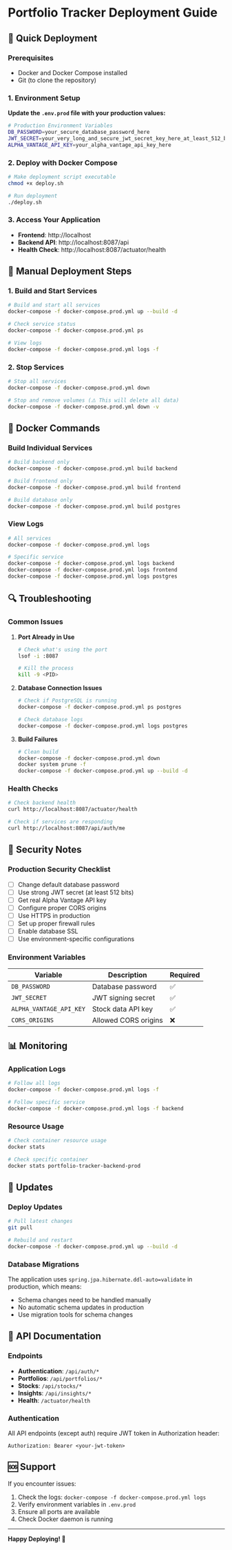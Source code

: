# Portfolio Tracker Deployment Guide

## 🚀 Quick Deployment

### Prerequisites
- Docker and Docker Compose installed
- Git (to clone the repository)

### 1. Environment Setup

**Update the `.env.prod` file with your production values:**

```bash
# Production Environment Variables
DB_PASSWORD=your_secure_database_password_here
JWT_SECRET=your_very_long_and_secure_jwt_secret_key_here_at_least_512_bits
ALPHA_VANTAGE_API_KEY=your_alpha_vantage_api_key_here
```

### 2. Deploy with Docker Compose

```bash
# Make deployment script executable
chmod +x deploy.sh

# Run deployment
./deploy.sh
```

### 3. Access Your Application

- **Frontend**: http://localhost
- **Backend API**: http://localhost:8087/api
- **Health Check**: http://localhost:8087/actuator/health

## 🔧 Manual Deployment Steps

### 1. Build and Start Services

```bash
# Build and start all services
docker-compose -f docker-compose.prod.yml up --build -d

# Check service status
docker-compose -f docker-compose.prod.yml ps

# View logs
docker-compose -f docker-compose.prod.yml logs -f
```

### 2. Stop Services

```bash
# Stop all services
docker-compose -f docker-compose.prod.yml down

# Stop and remove volumes (⚠️ This will delete all data)
docker-compose -f docker-compose.prod.yml down -v
```

## 🐳 Docker Commands

### Build Individual Services

```bash
# Build backend only
docker-compose -f docker-compose.prod.yml build backend

# Build frontend only
docker-compose -f docker-compose.prod.yml build frontend

# Build database only
docker-compose -f docker-compose.prod.yml build postgres
```

### View Logs

```bash
# All services
docker-compose -f docker-compose.prod.yml logs

# Specific service
docker-compose -f docker-compose.prod.yml logs backend
docker-compose -f docker-compose.prod.yml logs frontend
docker-compose -f docker-compose.prod.yml logs postgres
```

## 🔍 Troubleshooting

### Common Issues

1. **Port Already in Use**
   ```bash
   # Check what's using the port
   lsof -i :8087
   
   # Kill the process
   kill -9 <PID>
   ```

2. **Database Connection Issues**
   ```bash
   # Check if PostgreSQL is running
   docker-compose -f docker-compose.prod.yml ps postgres
   
   # Check database logs
   docker-compose -f docker-compose.prod.yml logs postgres
   ```

3. **Build Failures**
   ```bash
   # Clean build
   docker-compose -f docker-compose.prod.yml down
   docker system prune -f
   docker-compose -f docker-compose.prod.yml up --build -d
   ```

### Health Checks

```bash
# Check backend health
curl http://localhost:8087/actuator/health

# Check if services are responding
curl http://localhost:8087/api/auth/me
```

## 🔐 Security Notes

### Production Security Checklist

- [ ] Change default database password
- [ ] Use strong JWT secret (at least 512 bits)
- [ ] Get real Alpha Vantage API key
- [ ] Configure proper CORS origins
- [ ] Use HTTPS in production
- [ ] Set up proper firewall rules
- [ ] Enable database SSL
- [ ] Use environment-specific configurations

### Environment Variables

| Variable | Description | Required |
|----------|-------------|----------|
| `DB_PASSWORD` | Database password | ✅ |
| `JWT_SECRET` | JWT signing secret | ✅ |
| `ALPHA_VANTAGE_API_KEY` | Stock data API key | ✅ |
| `CORS_ORIGINS` | Allowed CORS origins | ❌ |

## 📊 Monitoring

### Application Logs
```bash
# Follow all logs
docker-compose -f docker-compose.prod.yml logs -f

# Follow specific service
docker-compose -f docker-compose.prod.yml logs -f backend
```

### Resource Usage
```bash
# Check container resource usage
docker stats

# Check specific container
docker stats portfolio-tracker-backend-prod
```

## 🔄 Updates

### Deploy Updates
```bash
# Pull latest changes
git pull

# Rebuild and restart
docker-compose -f docker-compose.prod.yml up --build -d
```

### Database Migrations
The application uses `spring.jpa.hibernate.ddl-auto=validate` in production, which means:
- Schema changes need to be handled manually
- No automatic schema updates in production
- Use migration tools for schema changes

## 📝 API Documentation

### Endpoints

- **Authentication**: `/api/auth/*`
- **Portfolios**: `/api/portfolios/*`
- **Stocks**: `/api/stocks/*`
- **Insights**: `/api/insights/*`
- **Health**: `/actuator/health`

### Authentication
All API endpoints (except auth) require JWT token in Authorization header:
```
Authorization: Bearer <your-jwt-token>
```

## 🆘 Support

If you encounter issues:

1. Check the logs: `docker-compose -f docker-compose.prod.yml logs`
2. Verify environment variables in `.env.prod`
3. Ensure all ports are available
4. Check Docker daemon is running

---

**Happy Deploying! 🎉**

